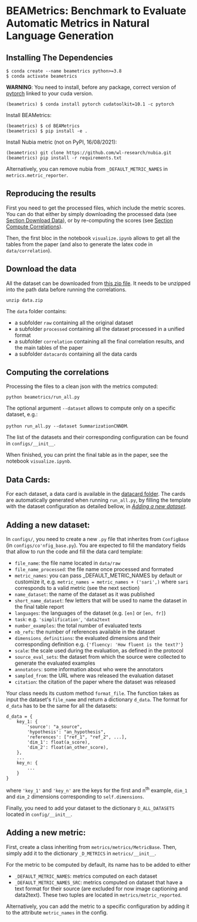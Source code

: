 # BEAMetrics: Benchmark to Evaluate Automatic Metrics in Natural Language Generation

## Installing The Dependencies
```
$ conda create --name beametrics python>=3.8
$ conda activate beametrics
```
**WARNING**: You need to install, before any package, correct version of [pytorch](https://pytorch.org/get-started/locally/#start-locally) linked to your cuda version.
```
(beametrics) $ conda install pytorch cudatoolkit=10.1 -c pytorch
```

Install BEAMetrics:
```
(beametrics) $ cd BEAMetrics
(beametrics) $ pip install -e .
```

Install Nubia metric (not on PyPI, 16/08/2021):
```
(beametrics) git clone https://github.com/wl-research/nubia.git
(beametrics) pip install -r requirements.txt
```
Alternatively, you can remove nubia from `_DEFAULT_METRIC_NAMES` in `metrics.metric_reporter`.

## Reproducing the results

First you need to get the processed files, which include the metric scores. You can do that either by simply downloading the processed data (see [Section Download Data](#download-the-data)), or by re-computing the scores (see [Section Compute Correlations](#computing-the-correlations)). 

Then, the first bloc in the notebook `visualize.ipynb` allows to get all the tables from the paper (and also to generate the latex code in `data/correlation`).


## Download the data
All the dataset can be downloaded from [this zip file](https://drive.google.com/file/d/1ILzn7tRZqBUYf9yb3IskyvLL_eo53dOA/view?usp=sharing). It needs to be unzipped into the path data before running the correlations.
```
unzip data.zip
```

The `data` folder contains:
- a subfolder `raw` containing all the original dataset
- a subfolder `processed` containing all the dataset processed in a unified format
- a subfolder `correlation` containing all the final correlation results, and the main tables of the paper
- a subfolder `datacards` containing all the data cards

## Computing the correlations

Processing the files to a clean json with the metrics computed:
```
python beametrics/run_all.py
```
 
The optional argument `--dataset` allows to compute only on a specific dataset, e.g.:

 `python run_all.py --dataset SummarizationCNNDM`. 
 
The list of the datasets and their corresponding configuration can be found in `configs/__init__`.

When finished, you can print the final table as in the paper, see the notebook `visualize.ipynb`.

## Data Cards:

For each dataset, a data card is available in the [datacard folder](https://github.com/ThomasScialom/BEAMetrics/tree/main/data/datacards). The cards are automatically generated when running `run_all.py`, by filling the template with the dataset configuration as detailed bellow, in *[Adding a new dataset](#adding-a-new-dataset)*. 

## Adding a new dataset:

In `configs/`, you need to create a new `.py` file that inherites from `ConfigBase` (in `configs/co'nfig_base.py`). 
You are expected to fill the mandatory fields that allow to run the code and fill the data card template:
- `file_name`: the file name located in `data/raw`
- `file_name_processed`: the file name once processed and formated
- `metric_names`: you can pass _DEFAULT_METRIC_NAMES by default or customize it, e.g. `metric_names = metric_names + ('sari',)` where `sari` corresponds to a valid metric (see the next section)
- `name_dataset`: the name of the dataset as it was published
- `short_name_dataset`: few letters that will be used to name the dataset in the final table report
- `languages`: the languages of the dataset (e.g. `[en]` or `[en, fr]`)
- `task`: e.g. `'simplification'`, `'data2text`
- `number_examples`: the total number of evaluated texts
- `nb_refs`: the number of references available in the dataset
- `dimensions_definitions`: the evaluated dimensions and their corresponding definition e.g. `{'fluency: 'How fluent is the text?'}`
- `scale`: the scale used during the evaluation, as defined in the protocol
- `source_eval_sets`: the dataset from which the source were collected to generate the evaluated examples
- `annotators`: some information about who were the annotators
- `sampled_from`: the URL where was released the evaluation dataset
- `citation`: the citation of the paper where the dataset was released

Your class needs its custom method `format_file`. The function takes as input the dataset's `file_name` and return a dictionary `d_data`.
The format for `d_data` has to be the same for all the datasets:

```
d_data = {
    key_1: {
        'source': "a_source", 
        'hypothesis': "an_hypothesis",
        'references': ["ref_1", "ref_2", ...],
        'dim_1': float(a_score),
        'dim_2': float(an_other_score),
    },
    ...
    key_n: {
        ...
    }
}
```
where `'key_1'` and `'key_n'` are the keys for the first and n<sup>th</sup> example, `dim_1` and `dim_2` dimensions corresponding to `self.dimensions`.

Finally, you need to add your dataset to the dictionary `D_ALL_DATASETS` located in `config/__init__`.

## Adding a new metric:

First, create a class inheriting from `metrics/metrics/MetricBase`. Then, simply add it to the dictionary `_D_METRICS` in `metrics/__init__`.

For the metric to be computed by default, its name has to be added to either
- `_DEFAULT_METRIC_NAMES`: metrics computed on each dataset
- `_DEFAULT_METRIC_NAMES_SRC`: metrics computed on dataset that have a text format for their source (are excluded for now image captioning and data2text).
These two tuples are located in `metrics/metric_reported`. 

Alternatively, you can add the metric to a specific configuration by adding it to the attribute `metric_names` in the config.

